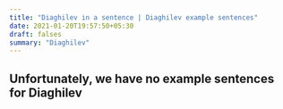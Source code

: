 ```yaml
---
title: "Diaghilev in a sentence | Diaghilev example sentences"
date: 2021-01-20T19:57:50+05:30
draft: falses
summary: "Diaghilev"
---
```

## Unfortunately, we have no example sentences for Diaghilev                 
